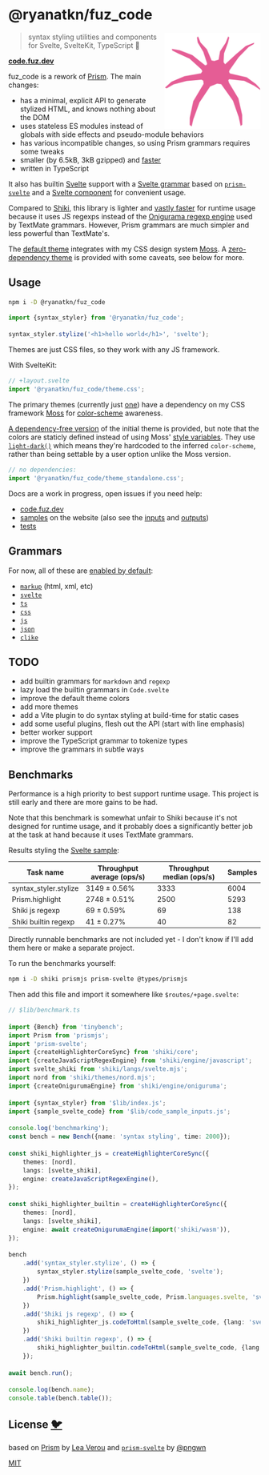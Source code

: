 # @ryanatkn/fuz_code

[<img src="static/logo.svg" alt="a friendly pink spider facing you" align="right" width="192" height="192">](https://code.fuz.dev/)

> syntax styling utilities and components for Svelte, SvelteKit, TypeScript 🎨

**[code.fuz.dev](https://code.fuz.dev/)**

fuz_code is a rework of [Prism](https://github.com/PrismJS/prism). The main changes:

- has a minimal, explicit API to generate stylized HTML, and knows nothing about the DOM
- uses stateless ES modules instead of globals with side effects and pseudo-module behaviors
- has various incompatible changes, so using Prism grammars requires some tweaks
- smaller (by 6.5kB, 3kB gzipped) and [faster](#benchmarks)
- written in TypeScript

It also has builtin [Svelte](https://svelte.dev/) support
with a [Svelte grammar](src/lib/grammar_svelte.ts)
based on [`prism-svelte`](https://github.com/pngwn/prism-svelte)
and a [Svelte component](src/lib/Code.svelte) for convenient usage.

Compared to [Shiki](https://github.com/shikijs/shiki),
this library is lighter and [vastly faster](#benchmarks)
for runtime usage because it uses JS regexps instead of
the [Onigurama regexp engine](https://shiki.matsu.io/guide/regex-engines)
used by TextMate grammars.
However, Prism grammars are much simpler and less powerful than TextMate's.

The [default theme](src/lib/theme.css) integrates
with my CSS design system [Moss](https://github.com/ryanatkn/moss).
A [zero-dependency theme](src/lib/theme_standalone.css)
is provided with some caveats, see below for more.

## Usage

```bash
npm i -D @ryanatkn/fuz_code
```

```ts
import {syntax_styler} from '@ryanatkn/fuz_code';

syntax_styler.stylize('<h1>hello world</h1>', 'svelte');
```

Themes are just CSS files, so they work with any JS framework.

With SvelteKit:

```ts
// +layout.svelte
import '@ryanatkn/fuz_code/theme.css';
```

The primary themes (currently just [one](src/lib/theme.css)) have a dependency
on my CSS framework [Moss](https://github.com/ryanatkn/moss)
for [color-scheme](https://moss.ryanatkn.com/library/themes) awareness.

[A dependency-free version](src/lib/theme_standalone.css) of the initial theme is provided,
but note that the colors are staticly defined instead of using
Moss' [style variables](https://moss.ryanatkn.com/library/variables).
They use [`light-dark()`](https://developer.mozilla.org/en-US/docs/Web/CSS/color_value/light-dark)
which means they're hardcoded to the inferred `color-scheme`,
rather than being settable by a user option unlike the Moss version.

```ts
// no dependencies:
import '@ryanatkn/fuz_code/theme_standalone.css';
```

Docs are a work in progress, open issues if you need help:

- [code.fuz.dev](https://code.fuz.dev/)
- [samples](https://code.fuz.dev/samples) on the website
  (also see the [inputs](src/lib/code_sample_inputs.ts)
  and [outputs](src/lib/code_sample_outputs.ts))
- [tests](src/lib/syntax_styler.test.ts)

## Grammars

For now, all of these are [enabled by default](src/lib/index.ts):

- [`markup`](src/lib/grammar_markup.ts) (html, xml, etc)
- [`svelte`](src/lib/grammar_svelte.ts)
- [`ts`](src/lib/grammar_ts.ts)
- [`css`](src/lib/grammar_css.ts)
- [`js`](src/lib/grammar_js.ts)
- [`json`](src/lib/grammar_json.ts)
- [`clike`](src/lib/grammar_clike.ts)

## TODO

- add builtin grammars for `markdown` and `regexp`
- lazy load the builtin grammars in `Code.svelte`
- improve the default theme colors
- add more themes
- add a Vite plugin to do syntax styling at build-time for static cases
- add some useful plugins, flesh out the API (start with line emphasis)
- better worker support
- improve the TypeScript grammar to tokenize types
- improve the grammars in subtle ways

## Benchmarks

Performance is a high priority to best support runtime usage.
This project is still early and there are more gains to be had.

Note that this benchmark is somewhat unfair to Shiki
because it's not designed for runtime usage,
and it probably does a significantly better job at the task at hand
because it uses TextMate grammars.

Results styling the [Svelte sample](src/lib/code_sample_inputs.ts):

| Task name             | Throughput average (ops/s) | Throughput median (ops/s) | Samples |
| --------------------- | -------------------------- | ------------------------- | ------- |
| syntax_styler.stylize | 3149 ± 0.56%               | 3333                      | 6004    |
| Prism.highlight       | 2748 ± 0.51%               | 2500                      | 5293    |
| Shiki js regexp       | 69 ± 0.59%                 | 69                        | 138     |
| Shiki builtin regexp  | 41 ± 0.27%                 | 40                        | 82      |

Directly runnable benchmarks are not included yet -
I don't know if I'll add them here or make a separate project.

To run the benchmarks yourself:

```bash
npm i -D shiki prismjs prism-svelte @types/prismjs
```

Then add this file and import it somewhere like `$routes/+page.svelte`:

```ts
// $lib/benchmark.ts

import {Bench} from 'tinybench';
import Prism from 'prismjs';
import 'prism-svelte';
import {createHighlighterCoreSync} from 'shiki/core';
import {createJavaScriptRegexEngine} from 'shiki/engine/javascript';
import svelte_shiki from 'shiki/langs/svelte.mjs';
import nord from 'shiki/themes/nord.mjs';
import {createOnigurumaEngine} from 'shiki/engine/oniguruma';

import {syntax_styler} from '$lib/index.js';
import {sample_svelte_code} from '$lib/code_sample_inputs.js';

console.log('benchmarking');
const bench = new Bench({name: 'syntax styling', time: 2000});

const shiki_highlighter_js = createHighlighterCoreSync({
	themes: [nord],
	langs: [svelte_shiki],
	engine: createJavaScriptRegexEngine(),
});

const shiki_highlighter_builtin = createHighlighterCoreSync({
	themes: [nord],
	langs: [svelte_shiki],
	engine: await createOnigurumaEngine(import('shiki/wasm')),
});

bench
	.add('syntax_styler.stylize', () => {
		syntax_styler.stylize(sample_svelte_code, 'svelte');
	})
	.add('Prism.highlight', () => {
		Prism.highlight(sample_svelte_code, Prism.languages.svelte, 'svelte');
	})
	.add('Shiki js regexp', () => {
		shiki_highlighter_js.codeToHtml(sample_svelte_code, {lang: 'svelte', theme: 'nord'});
	})
	.add('Shiki builtin regexp', () => {
		shiki_highlighter_builtin.codeToHtml(sample_svelte_code, {lang: 'svelte', theme: 'nord'});
	});

await bench.run();

console.log(bench.name);
console.table(bench.table());
```

## License [🐦](https://wikipedia.org/wiki/Free_and_open-source_software)

based on [Prism](https://github.com/PrismJS/prism) by [Lea Verou](https://lea.verou.me/)
and [`prism-svelte`](https://github.com/pngwn/prism-svelte) by [@pngwn](https://github.com/pngwn)

[MIT](LICENSE)
